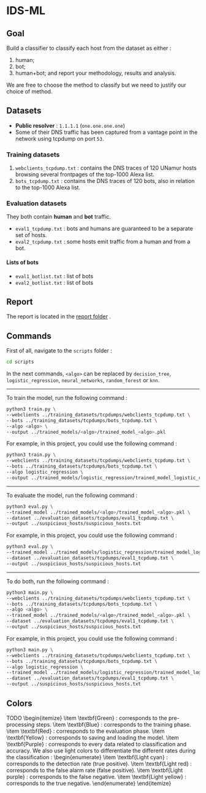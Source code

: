# IDS-ML

## Goal

Build a classifier to classify each host from the dataset as either : 
1) human; 
2) bot;
3) human+bot; 
and report your methodology, results and analysis.

We are free to choose the method to classify but we need to justify our choice of method.

## Datasets

- **Public resolver** : `1.1.1.1` (`one.one.one.one`)
- Some of their DNS traffic has been captured from a vantage point in the network using tcpdump on port `53`.

### Training datasets

1) `webclients_tcpdump.txt` : contains the DNS traces of 120 UNamur hosts browsing several frontpages of the top-1000 Alexa list.
2) `bots_tcpdump.txt` : contains the DNS traces of 120 bots, also in relation to the top-1000 Alexa list.

### Evaluation datasets

They both contain **human** and **bot** traffic.

- `eval1_tcpdump.txt` : bots and humans are guaranteed to be a separate set of hosts. 
- `eval2_tcpdump.txt` : some hosts emit traffic from a human and from a bot.

#### Lists of bots

- `eval1_botlist.txt` : list of bots
- `eval2_botlist.txt` : list of bots


## Report

The report is located in the [report folder](report/IDS_ML_LUYCKX_BOUHNINE.pdf) .

## Commands

First of all, navigate to the `scripts` folder :

```bash 
cd scripts
```

In the next commands, `<algo>` can be replaced by `decision_tree`, `logistic_regression`, `neural_networks`, `random_forest` or `knn`. 

---
To train the model, run the following command :

```bash
python3 train.py \
--webclients ../training_datasets/tcpdumps/webclients_tcpdump.txt \
--bots ../training_datasets/tcpdumps/bots_tcpdump.txt \
--algo <algo> \
--output ../trained_models/<algo>/trained_model_<algo>.pkl
```

For example, in this project, you could use the following command :

```bash
python3 train.py \
--webclients ../training_datasets/tcpdumps/webclients_tcpdump.txt \
--bots ../training_datasets/tcpdumps/bots_tcpdump.txt \
--algo logistic_regression \
--output ../trained_models/logistic_regression/trained_model_logistic_regression.pkl
```

---

To evaluate the model, run the following command :

```bash
python3 eval.py \
--trained_model ../trained_models/<algo>/trained_model_<algo>.pkl \
--dataset ../evaluation_datasets/tcpdumps/eval1_tcpdump.txt \
--output ../suspicious_hosts/suspicious_hosts.txt
```

For example, in this project, you could use the following command :

```bash
python3 eval.py \
--trained_model ../trained_models/logistic_regression/trained_model_logistic_regression.pkl \
--dataset ../evaluation_datasets/tcpdumps/eval1_tcpdump.txt \
--output ../suspicious_hosts/suspicious_hosts.txt
```

---

To do both, run the following command :

```bash
python3 main.py \
--webclients ../training_datasets/tcpdumps/webclients_tcpdump.txt \
--bots ../training_datasets/tcpdumps/bots_tcpdump.txt \
--algo <algo> \
--trained_model ../trained_models/<algo>/trained_model_<algo>.pkl \
--dataset ../evaluation_datasets/tcpdumps/eval1_tcpdump.txt \
--output ../suspicious_hosts/suspicious_hosts.txt 
```

For example, in this project, you could use the following command :

```bash
python3 main.py \
--webclients ../training_datasets/tcpdumps/webclients_tcpdump.txt \
--bots ../training_datasets/tcpdumps/bots_tcpdump.txt \
--algo logistic_regression \
--trained_model ../trained_models/logistic_regression/trained_model_logistic_regression.pkl \
--dataset ../evaluation_datasets/tcpdumps/eval1_tcpdump.txt \
--output ../suspicious_hosts/suspicious_hosts.txt 
```


## Colors

TODO
\begin{itemize}
    \item \textbf{Green} : corresponds to the pre-processing steps. 
    \item \textbf{Blue} : corresponds to the training phase.
    \item \textbf{Red} : corresponds to the evaluation phase.
    \item \textbf{Yellow} : corresponds to saving and loading the model.
    \item \textbf{Purple} : corresponds to every data related to classification and accuracy. We also use light colors to differentiate the different rates during the classification : 
        \begin{enumerate}
            \item \textbf{Light cyan} : corresponds to the detection rate (true positive). 
            \item \textbf{Light red} : corresponds to the false alarm rate (false positive).
            \item \textbf{Light purple} : corresponds to the false negative.
            \item \textbf{Light yellow} : corresponds to the true negative.
        \end{enumerate}
\end{itemize}
